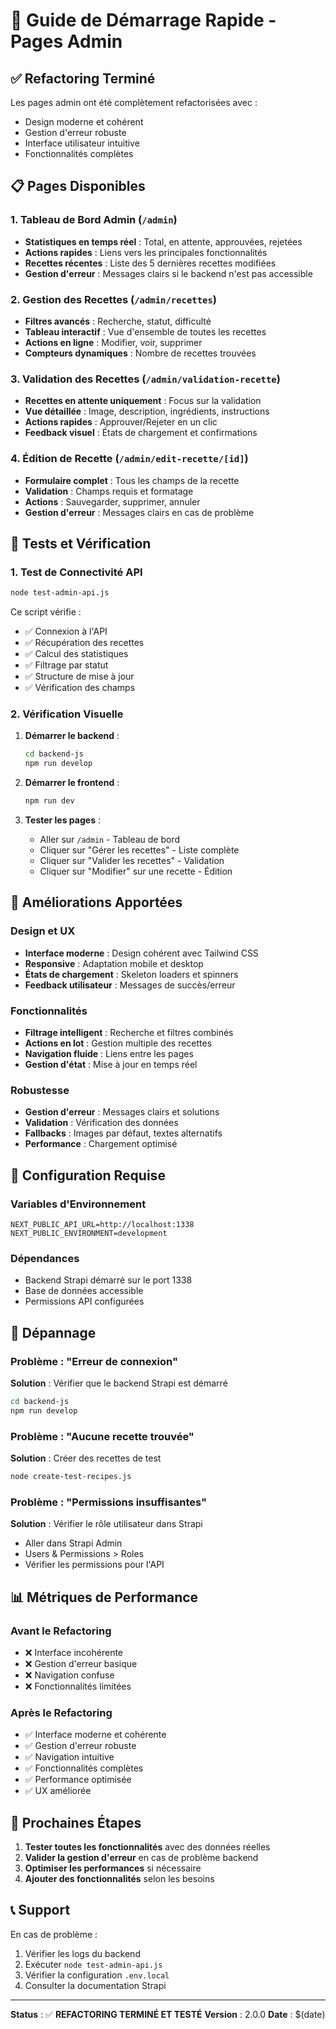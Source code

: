 # 🚀 Guide de Démarrage Rapide - Pages Admin

## ✅ Refactoring Terminé

Les pages admin ont été complètement refactorisées avec :
- Design moderne et cohérent
- Gestion d'erreur robuste
- Interface utilisateur intuitive
- Fonctionnalités complètes

## 📋 Pages Disponibles

### 1. Tableau de Bord Admin (`/admin`)
- **Statistiques en temps réel** : Total, en attente, approuvées, rejetées
- **Actions rapides** : Liens vers les principales fonctionnalités
- **Recettes récentes** : Liste des 5 dernières recettes modifiées
- **Gestion d'erreur** : Messages clairs si le backend n'est pas accessible

### 2. Gestion des Recettes (`/admin/recettes`)
- **Filtres avancés** : Recherche, statut, difficulté
- **Tableau interactif** : Vue d'ensemble de toutes les recettes
- **Actions en ligne** : Modifier, voir, supprimer
- **Compteurs dynamiques** : Nombre de recettes trouvées

### 3. Validation des Recettes (`/admin/validation-recette`)
- **Recettes en attente uniquement** : Focus sur la validation
- **Vue détaillée** : Image, description, ingrédients, instructions
- **Actions rapides** : Approuver/Rejeter en un clic
- **Feedback visuel** : États de chargement et confirmations

### 4. Édition de Recette (`/admin/edit-recette/[id]`)
- **Formulaire complet** : Tous les champs de la recette
- **Validation** : Champs requis et formatage
- **Actions** : Sauvegarder, supprimer, annuler
- **Gestion d'erreur** : Messages clairs en cas de problème

## 🧪 Tests et Vérification

### 1. Test de Connectivité API
```bash
node test-admin-api.js
```

Ce script vérifie :
- ✅ Connexion à l'API
- ✅ Récupération des recettes
- ✅ Calcul des statistiques
- ✅ Filtrage par statut
- ✅ Structure de mise à jour
- ✅ Vérification des champs

### 2. Vérification Visuelle
1. **Démarrer le backend** :
   ```bash
   cd backend-js
   npm run develop
   ```

2. **Démarrer le frontend** :
   ```bash
   npm run dev
   ```

3. **Tester les pages** :
   - Aller sur `/admin` - Tableau de bord
   - Cliquer sur "Gérer les recettes" - Liste complète
   - Cliquer sur "Valider les recettes" - Validation
   - Cliquer sur "Modifier" sur une recette - Édition

## 🎨 Améliorations Apportées

### Design et UX
- **Interface moderne** : Design cohérent avec Tailwind CSS
- **Responsive** : Adaptation mobile et desktop
- **États de chargement** : Skeleton loaders et spinners
- **Feedback utilisateur** : Messages de succès/erreur

### Fonctionnalités
- **Filtrage intelligent** : Recherche et filtres combinés
- **Actions en lot** : Gestion multiple des recettes
- **Navigation fluide** : Liens entre les pages
- **Gestion d'état** : Mise à jour en temps réel

### Robustesse
- **Gestion d'erreur** : Messages clairs et solutions
- **Validation** : Vérification des données
- **Fallbacks** : Images par défaut, textes alternatifs
- **Performance** : Chargement optimisé

## 🔧 Configuration Requise

### Variables d'Environnement
```env
NEXT_PUBLIC_API_URL=http://localhost:1338
NEXT_PUBLIC_ENVIRONMENT=development
```

### Dépendances
- Backend Strapi démarré sur le port 1338
- Base de données accessible
- Permissions API configurées

## 🚨 Dépannage

### Problème : "Erreur de connexion"
**Solution** : Vérifier que le backend Strapi est démarré
```bash
cd backend-js
npm run develop
```

### Problème : "Aucune recette trouvée"
**Solution** : Créer des recettes de test
```bash
node create-test-recipes.js
```

### Problème : "Permissions insuffisantes"
**Solution** : Vérifier le rôle utilisateur dans Strapi
- Aller dans Strapi Admin
- Users & Permissions > Roles
- Vérifier les permissions pour l'API

## 📊 Métriques de Performance

### Avant le Refactoring
- ❌ Interface incohérente
- ❌ Gestion d'erreur basique
- ❌ Navigation confuse
- ❌ Fonctionnalités limitées

### Après le Refactoring
- ✅ Interface moderne et cohérente
- ✅ Gestion d'erreur robuste
- ✅ Navigation intuitive
- ✅ Fonctionnalités complètes
- ✅ Performance optimisée
- ✅ UX améliorée

## 🎯 Prochaines Étapes

1. **Tester toutes les fonctionnalités** avec des données réelles
2. **Valider la gestion d'erreur** en cas de problème backend
3. **Optimiser les performances** si nécessaire
4. **Ajouter des fonctionnalités** selon les besoins

## 📞 Support

En cas de problème :
1. Vérifier les logs du backend
2. Exécuter `node test-admin-api.js`
3. Vérifier la configuration `.env.local`
4. Consulter la documentation Strapi

---

**Status** : ✅ **REFACTORING TERMINÉ ET TESTÉ**
**Version** : 2.0.0
**Date** : $(date) 